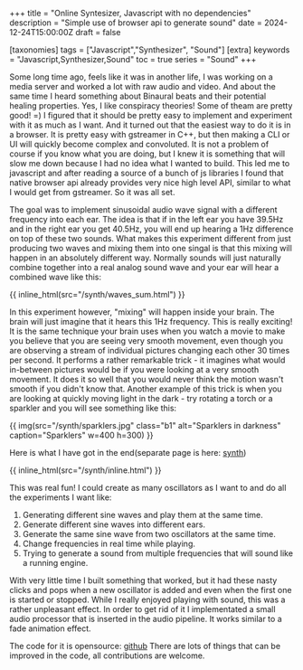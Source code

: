 +++
title = "Online Syntesizer, Javascript with no dependencies"
description = "Simple use of browser api to generate sound"
date = 2024-12-24T15:00:00Z
draft = false

[taxonomies]
tags = ["Javascript","Synthesizer", "Sound"]
[extra]
keywords = "Javascript,Synthesizer,Sound"
toc = true
series = "Sound"
+++

Some long time ago, feels like it was in another life, I was working on a media server and worked a lot with raw audio and video. And about the same time I heard something about Binaural beats and their potential healing properties. Yes, I like conspiracy theories! Some of theam are pretty good! =) I figured that it should be pretty easy to implement and experiment with it as much as I want. And it turned out that the easiest way to do it is in a browser. It is pretty easy with gstreamer in C++, but then making a CLI or UI will quickly become complex and convoluted. It is not a problem of course if you know what you are doing, but I knew it is something that will slow me down because I had no idea what I wanted to build.
This led me to javascript and after reading a source of a bunch of js libraries I found that native browser api already provides very nice high level API, similar to what I would get from gstreamer. So it was all set.
<!-- more -->

The goal was to implement sinusoidal audio wave signal with a different frequency into each ear. The idea is that if in the left ear you have 39.5Hz and in the right ear you get 40.5Hz, you will end up hearing a 1Hz difference on top of these two sounds. What makes this experiment different from just producing two waves and mixing them into one singal is that this mixing will happen in an absolutely different way. Normally sounds will just naturally combine together into a real analog sound wave and your ear will hear a combined wave like this:

{{ inline_html(src="/synth/waves_sum.html") }}

In this experiment however, "mixing" will happen inside your brain. The brain will just imagine that it hears this 1Hz frequency. This is really exciting! It is the same technique your brain uses when you watch a movie to make you believe that you are seeing very smooth movement, even though you are observing a stream of individual pictures changing each other 30 times per second. It performs a rather remarkable trick -  it imagines what would in-between pictures would be if you were looking at a very smooth movement. It does it so well that you would never think the motion wasn't smooth if you didn't know that. Another example of this trick is when you are looking at quickly moving light in the dark - try rotating a torch or a sparkler and you will see something like this:

{{ img(src="/synth/sparklers.jpg" class="b1" alt="Sparklers in darkness" caption="Sparklers" w=400 h=300) }}

Here is what I have got in the end(separate page is here: <a href="/synth/index.html" >synth</a>)

{{ inline_html(src="/synth/inline.html") }}

This was real fun! I could create as many oscillators as I want to and do all the experiments I want like:
1. Generating different sine waves and play them at the same time.
2. Generate different sine waves into different ears.
3. Generate the same sine wave from two oscillators at the same time.
4. Change frequencies in real time while playing.
5. Trying to generate a sound from multiple frequencies that will sound like a running engine.

With very little time I built something that worked, but it had these nasty clicks and pops when a new oscillator is added and even when the first one is started or stopped. While I really enjoyed playing with sound, this was a rather unpleasant effect. In order to get rid of it I implementated a small audio processor that is inserted in the audio pipeline. It works similar to a fade animation effect.

The code for it is opensource: <a href="https://github.com/justpresident/webOsc">github</a> There are lots of things that can be improved in the code, all contributions are welcome.
